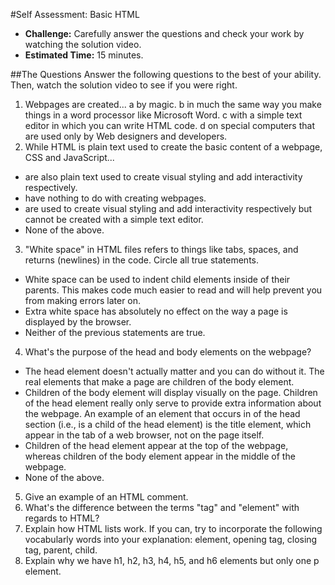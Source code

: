 #Self Assessment: Basic HTML

* **Challenge:** Carefully answer the questions and check your work by watching the solution video.
* **Estimated Time:** 15 minutes.

##The Questions
Answer the following questions to the best of your ability. Then, watch the solution video to see if you were right.

1. Webpages are created...
  a by magic.
  b in much the same way you make things in a word processor like Microsoft Word.
  c with a simple text editor in which you can write HTML code.
  d on special computers that are used only by Web designers and developers.
2. While HTML is plain text used to create the basic content of a webpage, CSS and JavaScript...
  * are also plain text used to create visual styling and add interactivity respectively.
  * have nothing to do with creating webpages.
  * are used to create visual styling and add interactivity respectively but cannot be created with a simple text editor.
  * None of the above.
3. "White space" in HTML files refers to things like tabs, spaces, and returns (newlines) in the code. Circle all true statements.
  * White space can be used to indent child elements inside of their parents. This makes code much easier to read and will help prevent you from making errors later on.
  * Extra white space has absolutely no effect on the way a page is displayed by the browser.
  * Neither of the previous statements are true.
4. What's the purpose of the head and body elements on the webpage?
  * The head element doesn't actually matter and you can do without it. The real elements that make a page are children of the body element.
  * Children of the body element will display visually on the page. Children of the head element really only serve to provide extra information about the webpage. An example of an element that occurs in of the head section (i.e., is a child of the head element) is the title element, which appear in the tab of a web browser, not on the page itself.
  * Children of the head element appear at the top of the webpage, whereas children of the body element appear in the middle of the webpage.
  * None of the above.
5. Give an example of an HTML comment.
6. What's the difference between the terms "tag" and "element" with regards to HTML?
7. Explain how HTML lists work. If you can, try to incorporate the following vocabularly words into your explanation: element, opening tag, closing tag, parent, child.
8. Explain why we have h1, h2, h3, h4, h5, and h6 elements but only one p element.
